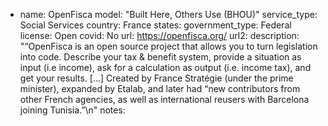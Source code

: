 
- name: OpenFisca
model: "Built Here, Others Use (BHOU)"
service_type: Social Services
country: France
states: 
government_type: Federal
license: Open
covid: No
url: https://openfisca.org/
url2: 
description: "“OpenFisca is an open source project that allows you to turn legislation into code. Describe your tax & benefit system, provide a situation as input (i.e income), ask for a calculation as output (i.e. income tax), and get your results. [...] Created by France Stratégie (under the prime minister), expanded by Etalab, and later had “new contributors from other French agencies, as well as international reusers with Barcelona joining Tunisia.”\n"
notes: 